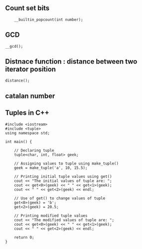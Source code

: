 ## Count set bits
```
    __builtin_popcount(int number);
```
## GCD
```
__gcd();
```
## Distnace function : distance between two iterator position
```
distance();
```
## catalan number

## Tuples in C++
```
#include <iostream>
#include <tuple>
using namespace std;

int main() {
  
    // Declaring tuple
    tuple<char, int, float> geek;

    // Assigning values to tuple using make_tuple()
    geek = make_tuple('a', 10, 15.5);

    // Printing initial tuple values using get()
    cout << "The initial values of tuple are: ";
    cout << get<0>(geek) << " " << get<1>(geek);
    cout << " " << get<2>(geek) << endl;

    // Use of get() to change values of tuple
    get<0>(geek) = 'b';
    get<2>(geek) = 20.5;

    // Printing modified tuple values
    cout << "The modified values of tuple are: ";
    cout << get<0>(geek) << " " << get<1>(geek);
    cout << " " << get<2>(geek) << endl;

    return 0;
}
```
